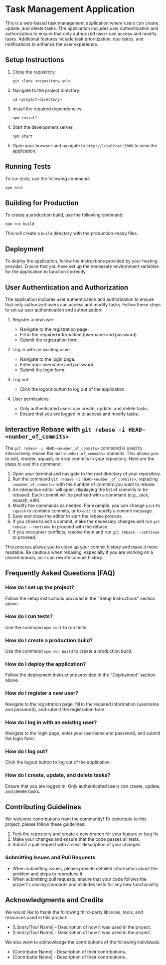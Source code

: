 # Task Management Application

This is a web-based task management application where users can create, update, and delete tasks. The application includes user authentication and authorization to ensure that only authorized users can access and modify tasks. Additional features include task prioritization, due dates, and notifications to enhance the user experience.

## Setup Instructions

1. Clone the repository:
   ```
   git clone <repository-url>
   ```

2. Navigate to the project directory:
   ```
   cd <project-directory>
   ```

3. Install the required dependencies:
   ```
   npm install
   ```

4. Start the development server:
   ```
   npm start
   ```

5. Open your browser and navigate to `http://localhost:3000` to view the application.

## Running Tests

To run tests, use the following command:
```
npm test
```

## Building for Production

To create a production build, use the following command:
```
npm run build
```

This will create a `build` directory with the production-ready files.

## Deployment

To deploy the application, follow the instructions provided by your hosting provider. Ensure that you have set up the necessary environment variables for the application to function correctly.

## User Authentication and Authorization

The application includes user authentication and authorization to ensure that only authorized users can access and modify tasks. Follow these steps to set up user authentication and authorization:

1. Register a new user:
   - Navigate to the registration page.
   - Fill in the required information (username and password).
   - Submit the registration form.

2. Log in with an existing user:
   - Navigate to the login page.
   - Enter your username and password.
   - Submit the login form.

3. Log out:
   - Click the logout button to log out of the application.

4. User permissions:
   - Only authenticated users can create, update, and delete tasks.
   - Ensure that you are logged in to access and modify tasks.

## Interactive Rebase with `git rebase -i HEAD~<number_of_commits>`

The `git rebase -i HEAD~<number_of_commits>` command is used to interactively rebase the last `<number_of_commits>` commits. This allows you to edit, reorder, squash, or drop commits in your repository. Here are the steps to use this command:

1. Open your terminal and navigate to the root directory of your repository.
2. Run the command `git rebase -i HEAD~<number_of_commits>`, replacing `<number_of_commits>` with the number of commits you want to rebase.
3. An interactive editor will open, displaying the list of commits to be rebased. Each commit will be prefixed with a command (e.g., pick, squash, edit).
4. Modify the commands as needed. For example, you can change `pick` to `squash` to combine commits, or to `edit` to modify a commit message.
5. Save and close the editor to start the rebase process.
6. If you chose to edit a commit, make the necessary changes and run `git rebase --continue` to proceed with the rebase.
7. If you encounter conflicts, resolve them and run `git rebase --continue` to proceed.

This process allows you to clean up your commit history and make it more readable. Be cautious when rebasing, especially if you are working on a shared branch, as it can rewrite commit history.

## Frequently Asked Questions (FAQ)

### How do I set up the project?

Follow the setup instructions provided in the "Setup Instructions" section above.

### How do I run tests?

Use the command `npm test` to run tests.

### How do I create a production build?

Use the command `npm run build` to create a production build.

### How do I deploy the application?

Follow the deployment instructions provided in the "Deployment" section above.

### How do I register a new user?

Navigate to the registration page, fill in the required information (username and password), and submit the registration form.

### How do I log in with an existing user?

Navigate to the login page, enter your username and password, and submit the login form.

### How do I log out?

Click the logout button to log out of the application.

### How do I create, update, and delete tasks?

Ensure that you are logged in. Only authenticated users can create, update, and delete tasks.

## Contributing Guidelines

We welcome contributions from the community! To contribute to this project, please follow these guidelines:

1. Fork the repository and create a new branch for your feature or bug fix.
2. Make your changes and ensure that the code passes all tests.
3. Submit a pull request with a clear description of your changes.

### Submitting Issues and Pull Requests

* When submitting issues, please provide detailed information about the problem and steps to reproduce it.
* When submitting pull requests, ensure that your code follows the project's coding standards and includes tests for any new functionality.

## Acknowledgments and Credits

We would like to thank the following third-party libraries, tools, and resources used in this project:

* [Library/Tool Name] - Description of how it was used in the project.
* [Library/Tool Name] - Description of how it was used in the project.

We also want to acknowledge the contributions of the following individuals:

* [Contributor Name] - Description of their contributions.
* [Contributor Name] - Description of their contributions.
